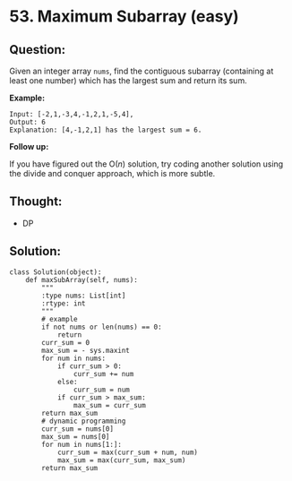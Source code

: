 # 53. Maximum Subarray \(easy\)

## Question:

Given an integer array `nums`, find the contiguous subarray \(containing at least one number\) which has the largest sum and return its sum.

**Example:**

```text
Input: [-2,1,-3,4,-1,2,1,-5,4],
Output: 6
Explanation: [4,-1,2,1] has the largest sum = 6.
```

**Follow up:**

If you have figured out the O\(_n_\) solution, try coding another solution using the divide and conquer approach, which is more subtle.

## Thought:

* DP

## Solution:

```text
class Solution(object):
    def maxSubArray(self, nums):
        """
        :type nums: List[int]
        :rtype: int
        """
        # example
        if not nums or len(nums) == 0:
            return 
        curr_sum = 0
        max_sum = - sys.maxint
        for num in nums:
            if curr_sum > 0:
                curr_sum += num
            else:
                curr_sum = num
            if curr_sum > max_sum:
                max_sum = curr_sum
        return max_sum
        # dynamic programming
        curr_sum = nums[0]
        max_sum = nums[0]
        for num in nums[1:]:
            curr_sum = max(curr_sum + num, num)
            max_sum = max(curr_sum, max_sum)
        return max_sum
```

